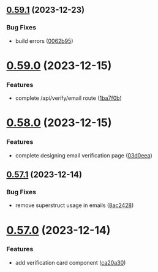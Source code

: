 ## [0.59.1](https://github.com/onesoft-sudo/sudobot-dashboard/compare/v0.59.0...v0.59.1) (2023-12-23)


### Bug Fixes

* build errors ([0062b95](https://github.com/onesoft-sudo/sudobot-dashboard/commit/0062b9504b38a6399fbbf400bf644aaec03f6e93))



# [0.59.0](https://github.com/onesoft-sudo/sudobot-dashboard/compare/v0.58.0...v0.59.0) (2023-12-15)


### Features

* complete /api/verify/email route ([1ba7f0b](https://github.com/onesoft-sudo/sudobot-dashboard/commit/1ba7f0b502d5e6dc9a058bf26fc59ac07a51519f))



# [0.58.0](https://github.com/onesoft-sudo/sudobot-dashboard/compare/v0.57.1...v0.58.0) (2023-12-15)


### Features

* complete designing email verification page ([03d0eea](https://github.com/onesoft-sudo/sudobot-dashboard/commit/03d0eea67e2455412dee925db0205bb43e069109))



## [0.57.1](https://github.com/onesoft-sudo/sudobot-dashboard/compare/v0.57.0...v0.57.1) (2023-12-14)


### Bug Fixes

* remove superstruct usage in emails ([8ac2428](https://github.com/onesoft-sudo/sudobot-dashboard/commit/8ac24281a78030f63e924a04fc7407e957696e2d))



# [0.57.0](https://github.com/onesoft-sudo/sudobot-dashboard/compare/v0.56.0...v0.57.0) (2023-12-14)


### Features

* add verification card component ([ca20a30](https://github.com/onesoft-sudo/sudobot-dashboard/commit/ca20a305b0415e079bb98d6ec4bd5435f93864a9))



